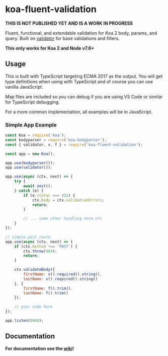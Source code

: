 # koa-fluent-validation

**THIS IS NOT PUBLISHED YET AND IS A WORK IN PROGRESS**

Fluent, functional, and extendable validation for Koa 2 body, params, and query. Built on [validator](https://github.com/chriso/validator.js/) for base validations and filters.

**This only works for Koa 2 and Node v7.6+**

## Usage
This is built with TypeScript targeting ECMA 2017 as the output. You will get type definitions when using with TypeScript and of course you can use vanilla JavaScript.

Map files are included so you can debug if you are using VS Code or similar for TypeScript debugging.

For a more common implementation, all examples will be in JavaScript.

### Simple App Example
```js
const Koa = require('koa');
const bodyparser = require('koa-bodyparser');
const { validator, v, f } = require('koa-fluent-validation');

const app = new Koa();

app.use(bodyparser());
app.use(validator());

app.use(async (ctx, next) => {
    try {
        await next();
    } catch (e) {
        if (e.status === 422) {
            ctx.body = ctx.validationErrors;
            return;
        }

        // ... some other handling here etc
    }
});

// simple post route
app.use(async (ctx, next) => {
    if (ctx.method !== 'POST') {
        ctx.throw(404);
        return;
    }

    ctx.validateBody({
        firstName: v().required().string(),
        lastName: v().required().string()
    }, {
        firstName: f().trim(),
        lastName: f().trim()
    });

    // your code here
});

app.listen(8080);
```

## Documentation

**For documentation see the [wiki](https://github.com/technicallyjosh/koa-fluent-validation/wiki)!**